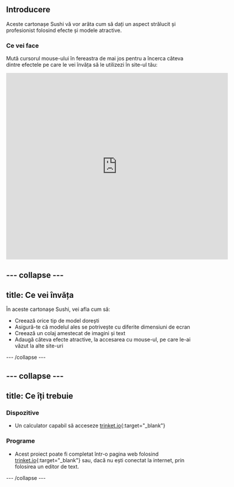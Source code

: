 ## Introducere

Aceste cartonașe Sushi vă vor arăta cum să dați un aspect strălucit și profesionist folosind efecte și modele atractive.

### Ce vei face

Mută cursorul mouse-ului în fereastra de mai jos pentru a încerca câteva dintre efectele pe care le vei învăța să le utilizezi în site-ul tău:

<div class="trinket">
  <iframe src="https://trinket.io/embed/html/643a5cabdc?outputOnly=true&start=result" width="600" height="505" frameborder="0" marginwidth="0" marginheight="0" allowfullscreen>
  </iframe>
  <!-- <img src="images/magazine-final.png"> -->
</div>

## \--- collapse \---

## title: Ce vei învăța

În aceste cartonașe Sushi, vei afla cum să:

+ Creează orice tip de model dorești
+ Asigură-te că modelul ales se potrivește cu diferite dimensiuni de ecran
+ Creează un colaj amestecat de imagini și text
+ Adaugă câteva efecte atractive, la accesarea cu mouse-ul, pe care le-ai văzut la alte site-uri

\--- /collapse \---

## \--- collapse \---

## title: Ce îți trebuie

### Dispozitive

+ Un calculator capabil să acceseze [trinket.io](https://trinket.io){:target="_blank"}

### Programe

+ Acest proiect poate fi completat într-o pagina web folosind [trinket.io](https://trinket.io){:target="_blank"} sau, dacă nu ești conectat la internet, prin folosirea un editor de text.

\--- /collapse \---